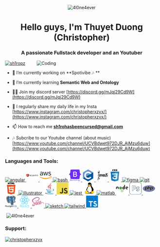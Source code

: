 <p align="center"> <img src="https://komarev.com/ghpvc/?username=4l0ne4ever&label=Profile%20views&color=0e75b6&style=flat" alt="4l0ne4ever" /> </p>
<h1 align="center">Hello guys, I'm Thuyet Duong (Christopher)</h1>
<h3 align="center">A passionate Fullstack developer and an Youtuber</h3>
<img align="right" alt="Coding" width="400" src="https://scontent.fhan19-1.fna.fbcdn.net/v/t39.30808-6/312722048_140941175353485_6762914944524539545_n.jpg?_nc_cat=111&ccb=1-7&_nc_sid=669761&_nc_eui2=AeH0oLQD6KZJ9AdIvgTcH9VkM3xzYKMwlTQzfHNgozCVNAlvKtTbqhk3ruFD9Cevn5l7LPMJKFlrJdf-stb20Adz&_nc_ohc=OcPQwBl6hOQQ7kNvgH7VK_K&_nc_oc=AdghKy5VMK5EhDTEbGtyrkp5taPAp2i_uxUMCX5b1AYq8vdOOjMDvqkaAJjfLYX0TV_RF8FJ-QRAX9USGCMuus9r&_nc_zt=23&_nc_ht=scontent.fhan19-1.fna&_nc_gid=AfnoF5BVOsRJs_BLqBybS2S&oh=00_AYC0giwuMZq1tC2WHcvjrAksdWf6I1Vt51xXZ5rSY8N-8w&oe=676EEE61">
<p align="left"> <a href="https://twitter.com/sh1ropz" target="blank"><img src="https://img.shields.io/twitter/follow/sh1ropz?logo=twitter&style=for-the-badge" alt="sh1ropz" /></a> </p>

- 🔭 I’m currently working on **Spotivibe 🎶 **

- 🌱 I’m currently learning **Semantic Web and Ontology**

- 👨‍💻 Join my discord server [https://discord.gg/mJqj29Cd9W](https://discord.gg/mJqj29Cd9W)

- 📝 I regularly share my daily life in my Insta [https://www.instagram.com/christopherxzyx/](https://www.instagram.com/christopherxzyx/)

- 📫 How to reach me **sh1rohasbeencursed@gmail.com**

- 🎶 Subcribe to our Youtube channel (about music) [https://www.youtube.com/channel/UCVBdwet972DJR_AjMzu6duw](https://www.youtube.com/channel/UCVBdwet972DJR_AjMzu6duw)

<h3 align="left">Languages and Tools:</h3>
<p align="left"> <a href="https://angular.io" target="_blank" rel="noreferrer"> <img src="https://angular.io/assets/images/logos/angular/angular.svg" alt="angular" width="40" height="40"/> </a> <a href="https://angular.io" target="_blank" rel="noreferrer"> <img src="https://raw.githubusercontent.com/devicons/devicon/master/icons/angularjs/angularjs-original-wordmark.svg" alt="angularjs" width="40" height="40"/> </a> <a href="https://aws.amazon.com" target="_blank" rel="noreferrer"> <img src="https://raw.githubusercontent.com/devicons/devicon/master/icons/amazonwebservices/amazonwebservices-original-wordmark.svg" alt="aws" width="40" height="40"/> </a> <a href="https://www.gnu.org/software/bash/" target="_blank" rel="noreferrer"> <img src="https://www.vectorlogo.zone/logos/gnu_bash/gnu_bash-icon.svg" alt="bash" width="40" height="40"/> </a> <a href="https://getbootstrap.com" target="_blank" rel="noreferrer"> <img src="https://raw.githubusercontent.com/devicons/devicon/master/icons/bootstrap/bootstrap-plain-wordmark.svg" alt="bootstrap" width="40" height="40"/> </a> <a href="https://www.cprogramming.com/" target="_blank" rel="noreferrer"> <img src="https://raw.githubusercontent.com/devicons/devicon/master/icons/c/c-original.svg" alt="c" width="40" height="40"/> </a> <a href="https://canvasjs.com" target="_blank" rel="noreferrer"> <img src="https://raw.githubusercontent.com/Hardik0307/Hardik0307/master/assets/canvasjs-charts.svg" alt="canvasjs" width="40" height="40"/> </a> <a href="https://www.w3schools.com/css/" target="_blank" rel="noreferrer"> <img src="https://raw.githubusercontent.com/devicons/devicon/master/icons/css3/css3-original-wordmark.svg" alt="css3" width="40" height="40"/> </a> <a href="https://www.figma.com/" target="_blank" rel="noreferrer"> <img src="https://www.vectorlogo.zone/logos/figma/figma-icon.svg" alt="figma" width="40" height="40"/> </a> <a href="https://git-scm.com/" target="_blank" rel="noreferrer"> <img src="https://www.vectorlogo.zone/logos/git-scm/git-scm-icon.svg" alt="git" width="40" height="40"/> </a> <a href="https://www.w3.org/html/" target="_blank" rel="noreferrer"> <img src="https://raw.githubusercontent.com/devicons/devicon/master/icons/html5/html5-original-wordmark.svg" alt="html5" width="40" height="40"/> </a> <a href="https://www.adobe.com/in/products/illustrator.html" target="_blank" rel="noreferrer"> <img src="https://www.vectorlogo.zone/logos/adobe_illustrator/adobe_illustrator-icon.svg" alt="illustrator" width="40" height="40"/> </a> <a href="https://www.java.com" target="_blank" rel="noreferrer"> <img src="https://raw.githubusercontent.com/devicons/devicon/master/icons/java/java-original.svg" alt="java" width="40" height="40"/> </a> <a href="https://developer.mozilla.org/en-US/docs/Web/JavaScript" target="_blank" rel="noreferrer"> <img src="https://raw.githubusercontent.com/devicons/devicon/master/icons/javascript/javascript-original.svg" alt="javascript" width="40" height="40"/> </a> <a href="https://jestjs.io" target="_blank" rel="noreferrer"> <img src="https://www.vectorlogo.zone/logos/jestjsio/jestjsio-icon.svg" alt="jest" width="40" height="40"/> </a> <a href="https://www.linux.org/" target="_blank" rel="noreferrer"> <img src="https://raw.githubusercontent.com/devicons/devicon/master/icons/linux/linux-original.svg" alt="linux" width="40" height="40"/> </a> <a href="https://www.mathworks.com/" target="_blank" rel="noreferrer"> <img src="https://upload.wikimedia.org/wikipedia/commons/2/21/Matlab_Logo.png" alt="matlab" width="40" height="40"/> </a> <a href="https://nodejs.org" target="_blank" rel="noreferrer"> <img src="https://raw.githubusercontent.com/devicons/devicon/master/icons/nodejs/nodejs-original-wordmark.svg" alt="nodejs" width="40" height="40"/> </a> <a href="https://www.photoshop.com/en" target="_blank" rel="noreferrer"> <img src="https://raw.githubusercontent.com/devicons/devicon/master/icons/photoshop/photoshop-line.svg" alt="photoshop" width="40" height="40"/> </a> <a href="https://www.php.net" target="_blank" rel="noreferrer"> <img src="https://raw.githubusercontent.com/devicons/devicon/master/icons/php/php-original.svg" alt="php" width="40" height="40"/> </a> <a href="https://www.postgresql.org" target="_blank" rel="noreferrer"> <img src="https://raw.githubusercontent.com/devicons/devicon/master/icons/postgresql/postgresql-original-wordmark.svg" alt="postgresql" width="40" height="40"/> </a> <a href="https://reactjs.org/" target="_blank" rel="noreferrer"> <img src="https://raw.githubusercontent.com/devicons/devicon/master/icons/react/react-original-wordmark.svg" alt="react" width="40" height="40"/> </a> <a href="https://sass-lang.com" target="_blank" rel="noreferrer"> <img src="https://raw.githubusercontent.com/devicons/devicon/master/icons/sass/sass-original.svg" alt="sass" width="40" height="40"/> </a> <a href="https://www.sketch.com/" target="_blank" rel="noreferrer"> <img src="https://www.vectorlogo.zone/logos/sketchapp/sketchapp-icon.svg" alt="sketch" width="40" height="40"/> </a> <a href="https://tailwindcss.com/" target="_blank" rel="noreferrer"> <img src="https://www.vectorlogo.zone/logos/tailwindcss/tailwindcss-icon.svg" alt="tailwind" width="40" height="40"/> </a> <a href="https://www.typescriptlang.org/" target="_blank" rel="noreferrer"> <img src="https://raw.githubusercontent.com/devicons/devicon/master/icons/typescript/typescript-original.svg" alt="typescript" width="40" height="40"/> </a> </p>
<p>&nbsp;<img align="center" src="https://github-readme-stats.vercel.app/api?username=4l0ne4ever&show_icons=true&theme=tokyonight&locale=en" alt="4l0ne4ever" /></p>

<h3 align="left">Support:</h3>
<p><a href="https://www.buymeacoffee.com/christopherxzyx"> <img align="center" src="https://cdn.buymeacoffee.com/buttons/v2/default-yellow.png" height="50" width="210" alt="christopherxzyx" /></a></p><br><br>
